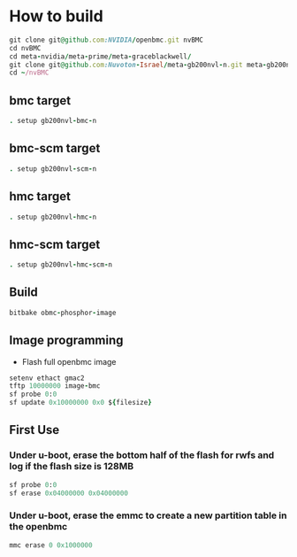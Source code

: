 # How to build
```ruby
git clone git@github.com:NVIDIA/openbmc.git nvBMC
cd nvBMC
cd meta-nvidia/meta-prime/meta-graceblackwell/
git clone git@github.com:Nuvoton-Israel/meta-gb200nvl-n.git meta-gb200nvl-n
cd ~/nvBMC
```

## bmc target
```ruby
. setup gb200nvl-bmc-n
```
## bmc-scm target
```ruby
. setup gb200nvl-scm-n
```
## hmc target
```ruby
. setup gb200nvl-hmc-n
```
## hmc-scm target
```ruby
. setup gb200nvl-hmc-scm-n
```
## Build
```ruby
bitbake obmc-phosphor-image
```
## Image programming

* Flash full openbmc image
```ruby
setenv ethact gmac2
tftp 10000000 image-bmc
sf probe 0:0
sf update 0x10000000 0x0 ${filesize}
```
## First Use
### Under u-boot, erase the bottom half of the flash for rwfs and log if the flash size is 128MB
```ruby
sf probe 0:0
sf erase 0x04000000 0x04000000
```
### Under u-boot, erase the emmc to create a new partition table in the openbmc
```ruby
mmc erase 0 0x1000000
```
